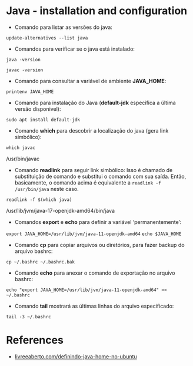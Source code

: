 # Java - installation and configuration

- Comando para listar as versões do java:

`update-alternatives --list java`

- Comandos para verificar se o java está instalado:

`java -version`

`javac -version`

- Comando para consultar a variável de ambiente **JAVA_HOME**:

`printenv JAVA_HOME`

- Comando para instalação do Java (**default-jdk** especifica a última versão disponivel):

`sudo apt install default-jdk`

- Comando **which** para descobrir a localização do java (gera link simbólico):

`which javac`

/usr/bin/javac

- Comando **readlink** para seguir link simbólico:
Isso é chamado de substituição de comando e substitui o comando com sua saída. 
Então, basicamente, o comando acima é equivalente a `readlink -f /usr/bin/java` neste caso.

`readlink -f $(which java)`

/usr/lib/jvm/java-17-openjdk-amd64/bin/java

- Comandos **export** e **echo** para definir a variável ‘permanentemente’:

`export JAVA_HOME=/usr/lib/jvm/java-11-openjdk-amd64`
`echo $JAVA_HOME`

- Comando **cp** para copiar arquivos ou diretórios, para fazer backup do arquivo bashrc:

`cp ~/.bashrc ~/.bashrc.bak`

- Comando **echo** para anexar o comando de exportação no arquivo bashrc:

`echo "export JAVA_HOME=/usr/lib/jvm/java-11-openjdk-amd64" >> ~/.bashrc`

- Comando **tail** mostrará as últimas linhas do arquivo especificado:

`tail -3 ~/.bashrc`

# References

* [livreeaberto.com/definindo-java-home-no-ubuntu](https://livreeaberto.com/definindo-java-home-no-ubuntu)